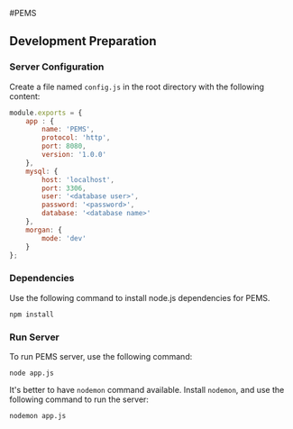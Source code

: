 #PEMS

## Development Preparation

### Server Configuration

Create a file named `config.js` in the root directory with the following content:

```javascript
module.exports = {
	app : {
		name: 'PEMS',
		protocol: 'http',
		port: 8080,
		version: '1.0.0'
	},
	mysql: {
		host: 'localhost',
		port: 3306,
		user: '<database user>',
		password: '<password>',
		database: '<database name>'
	},
	morgan: {
		mode: 'dev'
	}
};
```

### Dependencies

Use the following command to install node.js dependencies for PEMS.

```
npm install
```

### Run Server

To run PEMS server, use the following command:

```
node app.js
```

It's better to have `nodemon` command available. Install `nodemon`, and use the following command to run the server:

```
nodemon app.js
```